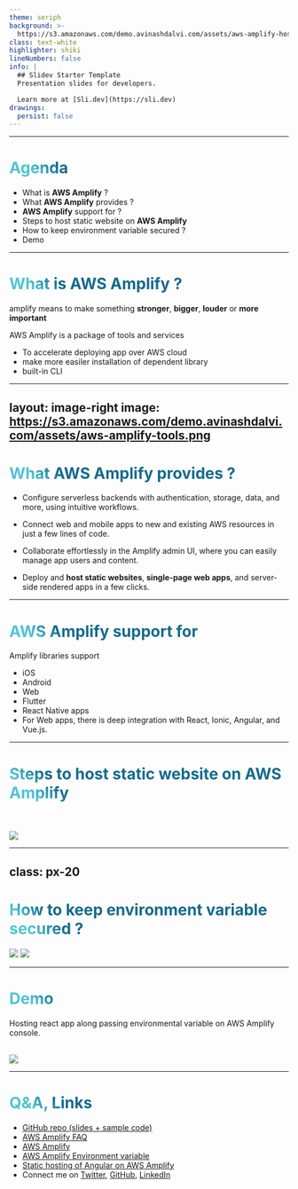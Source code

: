 ```yaml
---
theme: seriph
background: >-
  https://s3.amazonaws.com/demo.avinashdalvi.com/assets/aws-amplify-hosting-first-slide.png
class: text-white
highlighter: shiki
lineNumbers: false
info: |
  ## Slidev Starter Template
  Presentation slides for developers.

  Learn more at [Sli.dev](https://sli.dev)
drawings:
  persist: false
---
```


<!--
Hello everyone, 
My self Avinash Shashikant Dalvi, you call me Avi. I am full stack developer and Currently working as senior software engineer at Eagleview India. I am AWS Community Builder.
Today we are going to learn about how to host static website
using AWS Amplify.
-->

<!--
Hello everyone, 
My self Avinash Shashikant Dalvi, you call me Avi. I am full stack developer and Currently working as senior software engineer at Eagleview India. I am AWS Community Builder.
Today we are going to learn about how to host static website
using AWS Amplify.
-->

---

# Agenda
- What is **AWS Amplify** ? 
- What **AWS Amplify** provides ?
- **AWS Amplify** support for ? 
- Steps to host static website on **AWS Amplify**
- How to keep environment variable secured ?
- Demo
 

<!--
You can have `style` tag in markdown to override the style for the current page.
Learn more: https://sli.dev/guide/syntax#embedded-styles
-->

<style>
h1 {
  background-color: #2B90B6;
  background-image: linear-gradient(45deg, #4EC5D4 10%, #146b8c 20%);
  background-size: 100%;
  -webkit-background-clip: text;
  -moz-background-clip: text;
  -webkit-text-fill-color: transparent;
  -moz-text-fill-color: transparent;
}
</style>

---

# What is **AWS Amplify** ? 

amplify means to make something **stronger**, **bigger**, **louder** or **more important**
<!-- Before amplify come into picture AWS was providing static hosting using S3 bucket. Problem with S3 was only any library installation like node modules have to
to do it before pushing code into S3 bucket. To solve this problem and make more stronger and better solution come with Amplify console.  -->

AWS Amplify is a package of tools and services

- To accelerate deploying app over AWS cloud 
- make more easiler installation of dependent library 
- built-in CLI

<!--
Before amplify come into picture AWS was providing static hosting using S3 bucket. Problem with S3 was only any library installation like node modules have to
to do it before pushing code into S3 bucket. To solve this problem and make more stronger and better solution come with Amplify console.
-->

---
layout: image-right
image: https://s3.amazonaws.com/demo.avinashdalvi.com/assets/aws-amplify-tools.png
---

# What **AWS Amplify** provides ?

- Configure serverless backends with authentication, storage, data, and more, using intuitive workflows.

- Connect web and mobile apps to new and existing AWS resources in just a few lines of code.

- Collaborate effortlessly in the Amplify admin UI, where you can easily manage app users and content.

- Deploy and **host static websites**, **single-page web apps**, and server-side rendered apps in a few clicks.

<!--
You can see right hand side of slides many list of feature provided by Amplify
-->

---

# **AWS Amplify** support for
Amplify libraries support 
- iOS 
- Android 
- Web 
- Flutter
- React Native apps
- For Web apps, there is deep integration with React, Ionic, Angular, and Vue.js.

---

# Steps to host static website on **AWS Amplify**
<!-- This is a note -->

<br><br>
<img src="/images/aws-hosting-static-website.png">

<!--
AWS Amplify offers a fully managed static web hosting service that can be accessed directly from the AWS console. AWS Amplify's static web hosting service provides a complete workflow for building, deploying, and hosting single page web apps or static sites with serverless backends.
-->

---
class: px-20
---

# How to keep environment variable secured ?
<img src="/images/environment-variable.png">
<img src="/images/build-setting.png">

<!--
Mostly we always worried about  where to keep environmental value if web apps going to host as static hosting. It is not recommended to keep under git repository. To solve this issue Amplify provide  environment console UI where we can set environmental variable.Once we set those variable we have to do small changes in build configuration under amplify.yaml file as shown in left side of picture.
-->

---

# Demo 

Hosting react app along passing environmental variable on AWS Amplify console. 

<br>
<img src="https://c.tenor.com/uba3gOLyOSsAAAAC/stickergiant-action.gif">

---

# Q&A, Links

* [GitHub repo (slides + sample code)]()
* [AWS Amplify FAQ](https://aws.amazon.com/amplify/faqs/)
* [AWS Amplify](https://aws.amazon.com/amplify/)
* [AWS Amplify Environment variable](https://docs.aws.amazon.com/amplify/latest/userguide/environment-variables.html)
* [Static hosting of Angular on AWS Amplify ](https://www.internetkatta.com/static-hosting-of-angular-build-using-aws-amplify)
* Connect me on [Twitter](https://twitter.com/aviboy2006), [GitHub](https://github.com/aviboy2006), [LinkedIn](https://www.linkedin.com/in/avinash-dalvi-315b021a/)
